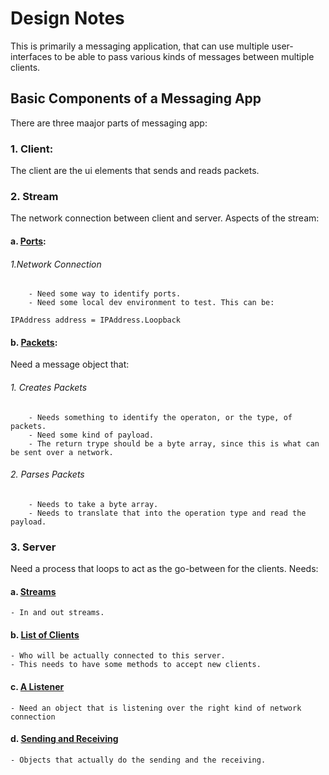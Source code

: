 ﻿# Design Notes

This is primarily a messaging application, that can use multiple user-interfaces to be able to pass various kinds of messages between multiple clients.

## Basic Components of a Messaging App
There are three maajor parts of messaging app:
### <b>1. Client:</b>
The client are the ui elements that sends and reads packets.

### <b>2. Stream</b>
The network connection between client and server. Aspects of the stream:
#### a. <u>Ports</u>:
###### 1.<i>Network Connection</i> 
		- Need some way to identify ports.
		- Need some local dev environment to test. This can be:
`
IPAddress address = IPAddress.Loopback
`
#### b. <u>Packets</u>:
Need a message object that:
###### <i>1. Creates Packets</i>
		- Needs something to identify the operaton, or the type, of packets.
		- Need some kind of payload.
		- The return trype should be a byte array, since this is what can be sent over a network.
###### <i>2. Parses Packets</i>
		- Needs to take a byte array.
		- Needs to translate that into the operation type and read the payload.

### 3. Server
Need a process that loops to act as the go-between for the clients. Needs:
#### a. <u>Streams</u>
	- In and out streams.
#### b. <u>List of Clients</u>
	- Who will be actually connected to this server.
	- This needs to have some methods to accept new clients.
#### c. <u>A Listener</u>
	- Need an object that is listening over the right kind of network connection
#### d. <u>Sending and Receiving</u>
	- Objects that actually do the sending and the receiving.



